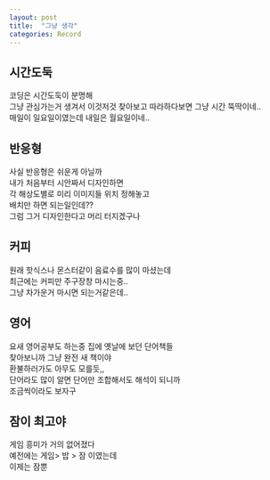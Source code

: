 ```yaml
---
layout: post
title:  "그냥 생각"
categories: Record
---
```



## 시간도둑

코딩은 시간도둑이 분명해        
그냥 관심가는거 생겨서 이것저것 찾아보고
따라하다보면 그냥 시간 뚝딱이네..       
매일이 일요일이였는데 내일은 월요일이네.. 


## 반응형

사실 반응형은 쉬운게 아닐까     
내가 처음부터 시안짜서 디자인하면       
각 해상도별로 미리 이미지들 위치 정해놓고   
배치만 하면 되는일인데??        
그럼 그거 디자인한다고 머리 터지겠구나 

## 커피

원래 핫식스나 몬스터같이 음료수를 많이 마셨는데     
최근에는 커피만 주구장창 마시는중..     
그냥 차가운거 마시면 되는거같은데..

## 영어

요새 영어공부도 하는중 집에 옛날에 보던 단어책들      
찾아보니까 그냥 완전 새 책이야      
환불하러가도 아무도 모를듯,,    
단어라도 많이 알면 단어만 조합해서도 해석이 되니까    
조금씩이라도 보자구 

## 잠이 최고야

게임 흥미가 거의 없어졌다   
예전에는 게임> 밥 > 잠 이였는데     
이제는 잠뿐 